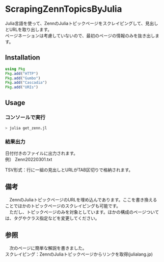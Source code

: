 # ScrapingZennTopicsByJulia
Julia言語を使って、ZennのJuliaトピックページをスクレイピングして、見出しとURLを取り出します。  
ページネーションは考慮していないので、最初のページの情報のみを抜き出します。

## Installation
```julia
using Pkg
Pkg.add("HTTP")
Pkg.add("Gumbo")
Pkg.add("Cascadia")
Pkg.add("URIs")
```

## Usage
### コンソールで実行
```julia
> julia get_zenn.jl
```

### 結果出力
日付付きのファイルに出力されます。  
例） Zenn20220301.txt

TSV形式：行に一組の見出しとURLがTAB区切りで格納されます。

## 備考
　ZennのJuliaトピックページのURLを埋め込んであります。ここを書き換えることでほかのトピックページのスクレイピングも可能です。  
　ただし、トピックページのみを対象としています。ほかの構成のページついては、タグやクラス指定などを変更してください。

## 参照
　次のページに簡単な解説を書きました。  
  スクレイピング：ZennのJuliaトピックページからリンクを取得(julialang.jp)
